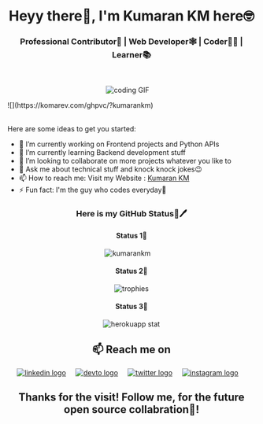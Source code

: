 <h1 align="center">Heyy there👋, I'm Kumaran KM here🤓</h1>
<h3 align="center">Professional Contributor👔 | Web Developer🕸️ | Coder🧑‍💻 | Learner📚</h3><br>

<p align="center">
<img src="https://camo.githubusercontent.com/6e2c2f5190c42e4ff6bbd45acf48536ef9bf9e95ad599c59473cf1c701236984/68747470733a2f2f737465656d6974696d616765732e636f6d2f3078302f68747470733a2f2f63646e2e6c6966656861636b65722e72752f77702d636f6e74656e742f75706c6f6164732f323031372f30312f657a6769662e636f6d2d63726f705f313438343536333835392e676966" alt="coding GIF" />&nbsp;&nbsp;&nbsp;&nbsp;
</p>
![](https://komarev.com/ghpvc/?kumarankm) <br><br>

Here are some ideas to get you started:

- 🔭 I’m currently working on Frontend projects and Python APIs
- 🌱 I’m currently learning Backend development stuff
- 👯 I’m looking to collaborate on more projects whatever you like to
- 💬 Ask me about technical stuff and knock knock jokes😉
- 📫 How to reach me: Visit my Website : <a href="https://kumarankm.github.io/">Kumaran KM</a>
- ⚡ Fun fact: I'm the guy who codes everyday🤣 


<h3 align="center"> Here is my GitHub Status📜🖊️</h3>

<h4 align="center"> Status 1📜</h4>
<p align="center">
<img src="https://github-readme-stats.vercel.app/api?username=kumarankm&show_icons=true&theme=tokyonight&count_private=true" alt="kumarankm" />&nbsp;&nbsp;&nbsp;&nbsp;
</p>

<h4 align="center"> Status 2📜</h4>
<p align="center">
<img src="https://github-profile-trophy.vercel.app/?username=kumarankm&row=2&column=3&margin-w=8&margin-h=8" alt="trophies" />
</p>

<h4 align="center"> Status 3📜</h4>
<p align="center">
<img src="https://github-readme-streak-stats.herokuapp.com/?user=kumarankm" alt="herokuapp stat" />
</p>


<h2 align="center">📫 Reach me on</h2>
<p align="center">
  <a target="_blank"href="https://www.linkedin.com/in/kumarankm"><img src="https://img.shields.io/badge/linkedin-%230077B5.svg?&style=for-the-badge&logo=linkedin&logoColor=white" alt="linkedin logo" /></a>&nbsp;&nbsp;&nbsp;&nbsp;
  <a target="_blank"href="https://dev.to/kumarankm"><img src="https://img.shields.io/badge/%3C/%3E%20DEV.TO-%230A0A0A.svg?&style=for-the-badge&logo=dev-dot-to&logoColor=white" alt="devto logo" /></a>&nbsp;&nbsp;&nbsp;&nbsp;
 <a target="_blank"href="https://twitter.com/KumaranKM4"><img src="https://img.shields.io/badge/twitter-%230077B5.svg?&style=for-the-badge&logo=twitter&logoColor=white" alt="twitter logo" /></a>&nbsp;&nbsp;&nbsp;&nbsp;
  <a href="https://www.instagram.com/kumarantechie/"><img src="https://img.shields.io/badge/instagram-%23E4405F.svg?&style=for-the-badge&logo=instagram&logoColor=white" alt="instagram logo" /></a>&nbsp;&nbsp;&nbsp;&nbsp;
</p>

<h2 align="center">Thanks for the visit! Follow me, for the future open source collabration🥳!</h2>
